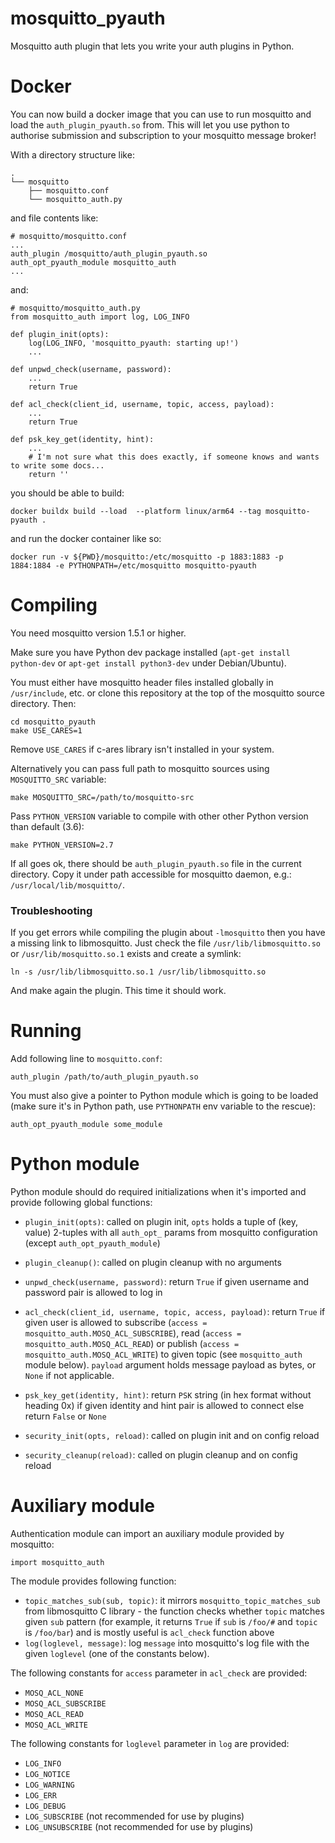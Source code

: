 mosquitto_pyauth
================

Mosquitto auth plugin that lets you write your auth plugins in Python.

Docker
======

You can now build a docker image that you can use to run mosquitto and load the `auth_plugin_pyauth.so` from. This will let you use python to authorise submission and subscription to your mosquitto message broker!

With a directory structure like:

```
.
└── mosquitto
    ├── mosquitto.conf
    └── mosquitto_auth.py
```

and file contents like:

```
# mosquitto/mosquitto.conf
...
auth_plugin /mosquitto/auth_plugin_pyauth.so
auth_opt_pyauth_module mosquitto_auth
...
```

and:

```
# mosquitto/mosquitto_auth.py
from mosquitto_auth import log, LOG_INFO

def plugin_init(opts):
    log(LOG_INFO, 'mosquitto_pyauth: starting up!')
    ...

def unpwd_check(username, password):
    ...
    return True

def acl_check(client_id, username, topic, access, payload):
    ...
    return True

def psk_key_get(identity, hint):
    ...
    # I'm not sure what this does exactly, if someone knows and wants to write some docs...
    return ''
```

you should be able to build:

```
docker buildx build --load  --platform linux/arm64 --tag mosquitto-pyauth .
```

and run the docker container like so:

```
docker run -v ${PWD}/mosquitto:/etc/mosquitto -p 1883:1883 -p 1884:1884 -e PYTHONPATH=/etc/mosquitto mosquitto-pyauth
```

Compiling
=========

You need mosquitto version 1.5.1 or higher.

Make sure you have Python dev package installed (`apt-get install
python-dev` or `apt-get install python3-dev` under Debian/Ubuntu).

You must either have mosquitto header files installed globally in
`/usr/include`, etc. or clone this repository at the top of the
mosquitto source directory. Then:

    cd mosquitto_pyauth
    make USE_CARES=1

Remove `USE_CARES` if c-ares library isn't installed in your system.

Alternatively you can pass full path to mosquitto sources using
`MOSQUITTO_SRC` variable:

    make MOSQUITTO_SRC=/path/to/mosquitto-src

Pass `PYTHON_VERSION` variable to compile with other other Python
version than default (3.6):

    make PYTHON_VERSION=2.7

If all goes ok, there should be `auth_plugin_pyauth.so` file in the
current directory. Copy it under path accessible for mosquitto daemon,
e.g.: `/usr/local/lib/mosquitto/`.

### Troubleshooting

If you get errors while compiling the plugin about `-lmosquitto` then you have a missing link to libmosquitto.
Just check the file `/usr/lib/libmosquitto.so` or `/usr/lib/mosquitto.so.1` exists and create a symlink:

    ln -s /usr/lib/libmosquitto.so.1 /usr/lib/libmosquitto.so

And make again the plugin. This time it should work.

Running
=======

Add following line to `mosquitto.conf`:

    auth_plugin /path/to/auth_plugin_pyauth.so

You must also give a pointer to Python module which is going to be
loaded (make sure it's in Python path, use `PYTHONPATH` env variable
to the rescue):

    auth_opt_pyauth_module some_module

Python module
=============

Python module should do required initializations when it's imported
and provide following global functions:

* `plugin_init(opts)`: called on plugin init, `opts` holds a tuple of
  (key, value) 2-tuples with all `auth_opt_` params from mosquitto
  configuration (except `auth_opt_pyauth_module`)

* `plugin_cleanup()`: called on plugin cleanup with no arguments

* `unpwd_check(username, password)`: return `True` if given
  username and password pair is allowed to log in

* `acl_check(client_id, username, topic, access, payload)`: return
  `True` if given user is allowed to subscribe (`access =
  mosquitto_auth.MOSQ_ACL_SUBSCRIBE`), read (`access =
  mosquitto_auth.MOSQ_ACL_READ`) or publish (`access =
  mosquitto_auth.MOSQ_ACL_WRITE`) to given topic (see `mosquitto_auth`
  module below). `payload` argument holds message payload as bytes, or
  `None` if not applicable.

* `psk_key_get(identity, hint)`: return `PSK` string (in hex format without heading 0x) if given
  identity and hint pair is allowed to connect else return `False` or `None`

* `security_init(opts, reload)`: called on plugin init and on config
  reload

* `security_cleanup(reload)`: called on plugin cleanup and on config
  reload

Auxiliary module
================

Authentication module can import an auxiliary module provided by mosquitto:

    import mosquitto_auth

The module provides following function:

* `topic_matches_sub(sub, topic)`: it mirrors
  `mosquitto_topic_matches_sub` from libmosquitto C library - the
  function checks whether `topic` matches given `sub` pattern (for
  example, it returns `True` if `sub` is `/foo/#` and `topic` is
  `/foo/bar`) and is mostly useful is `acl_check` function above
* `log(loglevel, message)`: log `message` into mosquitto's log
  file with the given `loglevel` (one of the constants below).

The following constants for `access` parameter in `acl_check` are
provided:

* `MOSQ_ACL_NONE`
* `MOSQ_ACL_SUBSCRIBE`
* `MOSQ_ACL_READ`
* `MOSQ_ACL_WRITE`

The following constants for `loglevel` parameter in `log` are provided:

* `LOG_INFO`
* `LOG_NOTICE`
* `LOG_WARNING`
* `LOG_ERR`
* `LOG_DEBUG`
* `LOG_SUBSCRIBE` (not recommended for use by plugins)
* `LOG_UNSUBSCRIBE` (not recommended for use by plugins)
